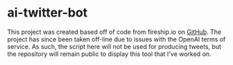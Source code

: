 # ai-twitter-bot

This project was created based off of code from fireship.io on [GitHub]().  The project has since been taken off-line due to issues with the OpenAI terms of service.  As such, the script here will not be used for producing tweets, but the repository will remain public to display this tool that I've worked on.